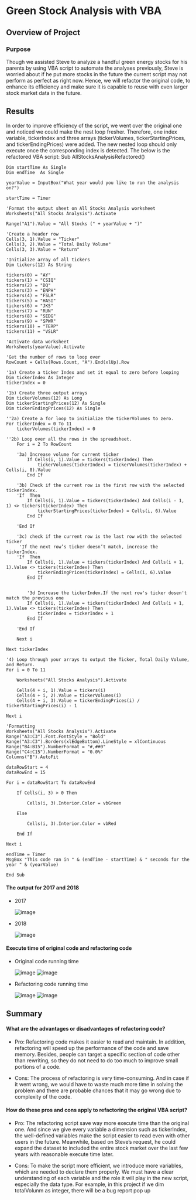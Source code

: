 # Green Stock Analysis with VBA

## Overview of Project

### Purpose
Though we assisted Steve to analyze a handful green energy stocks for his parents by using VBA script to automate the analyses previously, Steve is worried about if he put more stocks in the future the current script may not perform as perfect as right now. Hence, we will refactor the original code, to enhance its efficiency and make sure it is capable to reuse with even larger stock market data in the future.  

## Results
In order to improve efficiency of the script, we went over the original one and noticed we could make the nest loop fresher. Therefore, one index variable, tickerIndex and three arrays (tickerVolumes, tickerStartingPrices, and tickerEndingPrices) were added. The new nested loop should only execute once the corresponding index is detected. The below is the refactored VBA script:
    Sub AllStocksAnalysisRefactored()
    
    Dim startTime As Single
    Dim endTime  As Single

    yearValue = InputBox("What year would you like to run the analysis on?")

    startTime = Timer
    
    'Format the output sheet on All Stocks Analysis worksheet
    Worksheets("All Stocks Analysis").Activate
    
    Range("A1").Value = "All Stocks (" + yearValue + ")"
    
    'Create a header row
    Cells(3, 1).Value = "Ticker"
    Cells(3, 2).Value = "Total Daily Volume"
    Cells(3, 3).Value = "Return"

    'Initialize array of all tickers
    Dim tickers(12) As String
    
    tickers(0) = "AY"
    tickers(1) = "CSIQ"
    tickers(2) = "DQ"
    tickers(3) = "ENPH"
    tickers(4) = "FSLR"
    tickers(5) = "HASI"
    tickers(6) = "JKS"
    tickers(7) = "RUN"
    tickers(8) = "SEDG"
    tickers(9) = "SPWR"
    tickers(10) = "TERP"
    tickers(11) = "VSLR"
    
    'Activate data worksheet
    Worksheets(yearValue).Activate
    
    'Get the number of rows to loop over
    RowCount = Cells(Rows.Count, "A").End(xlUp).Row
    
    '1a) Create a ticker Index and set it equal to zero before looping
    Dim tickerIndex As Integer
    tickerIndex = 0

    '1b) Create three output arrays
    Dim tickerVolumes(12) As Long
    Dim tickerStartingPrices(12) As Single
    Dim tickerEndingPrices(12) As Single
    
    ''2a) Create a for loop to initialize the tickerVolumes to zero.
    For tickerIndex = 0 To 11
        tickerVolumes(tickerIndex) = 0
    
    ''2b) Loop over all the rows in the spreadsheet.
        For i = 2 To RowCount
    
        '3a) Increase volume for current ticker
            If Cells(i, 1).Value = tickers(tickerIndex) Then
                tickerVolumes(tickerIndex) = tickerVolumes(tickerIndex) + Cells(i, 8).Value
            End If
        
        '3b) Check if the current row is the first row with the selected tickerIndex.
        'If  Then
            If Cells(i, 1).Value = tickers(tickerIndex) And Cells(i - 1, 1) <> tickers(tickerIndex) Then
                tickerStartingPrices(tickerIndex) = Cells(i, 6).Value
            End If
            
        'End If
        
        '3c) check if the current row is the last row with the selected ticker
         'If the next row’s ticker doesn’t match, increase the tickerIndex.
        'If  Then
            If Cells(i, 1).Value = tickers(tickerIndex) And Cells(i + 1, 1).Value <> tickers(tickerIndex) Then
                tickerEndingPrices(tickerIndex) = Cells(i, 6).Value
            End If
            

            '3d Increase the tickerIndex.If the next row's ticker dosen't match the previous one
            If Cells(i, 1).Value = tickers(tickerIndex) And Cells(i + 1, 1).Value <> tickers(tickerIndex) Then
                tickerIndex = tickerIndex + 1
            End If
               
        'End If
    
        Next i
    
    Next tickerIndex
    
    '4) Loop through your arrays to output the Ticker, Total Daily Volume, and Return.
    For i = 0 To 11
    
        Worksheets("All Stocks Analysis").Activate
        
        Cells(4 + i, 1).Value = tickers(i)
        Cells(4 + i, 2).Value = tickerVolumes(i)
        Cells(4 + i, 3).Value = tickerEndingPrices(i) / tickerStartingPrices(i) - 1
      
    Next i
    
    'Formatting
    Worksheets("All Stocks Analysis").Activate
    Range("A3:C3").Font.FontStyle = "Bold"
    Range("A3:C3").Borders(xlEdgeBottom).LineStyle = xlContinuous
    Range("B4:B15").NumberFormat = "#,##0"
    Range("C4:C15").NumberFormat = "0.0%"
    Columns("B").AutoFit

    dataRowStart = 4
    dataRowEnd = 15

    For i = dataRowStart To dataRowEnd
        
        If Cells(i, 3) > 0 Then
            
            Cells(i, 3).Interior.Color = vbGreen
            
        Else
        
            Cells(i, 3).Interior.Color = vbRed
            
        End If
        
    Next i
 
    endTime = Timer
    MsgBox "This code ran in " & (endTime - startTime) & " seconds for the year " & (yearValue)

    End Sub

#### The output for 2017 and 2018
- 2017

    ![image](https://github.com/Jarviniazh/Module-2-Challenge-Stock-Analysis/blob/main/Resources/Outputs%20of%202017.png)

- 2018
    
    ![image](https://github.com/Jarviniazh/Module-2-Challenge-Stock-Analysis/blob/main/Resources/Outputs%20of%202018.png)

#### Execute time of original code and refactoring code
- Original code running time

    ![image](https://github.com/Jarviniazh/Module-2-Challenge-Stock-Analysis/blob/main/Resources/VBA_Challenge_2017_Original.png)
    ![image](https://github.com/Jarviniazh/Module-2-Challenge-Stock-Analysis/blob/main/Resources/VBA_Challenge_2018_Original.png)

- Refactoring code running time

    ![image](https://github.com/Jarviniazh/Module-2-Challenge-Stock-Analysis/blob/main/Resources/VBA_Challenge_2017.png)
    ![image](https://github.com/Jarviniazh/Module-2-Challenge-Stock-Analysis/blob/main/Resources/VBA_Challenge_2018.png)

## Summary
#### What are the advantages or disadvantages of refactoring code?
- Pro: Refactoring code makes it easier to read and maintain. In addition, refactoring will speed up the performance of the code and save memory. Besides, people can target a specific section of code other than rewriting, so they do not need to do too much to improve small portions of a code. 

- Cons: The process of refactoring is very time-consuming. And in case if it went wrong, we would have to waste much more time in solving the problem and there are probable chances that it may go wrong due to complexity of the code. 

#### How do these pros and cons apply to refactoring the original VBA script?
- Pro: The refactoring script save way more execute time than the original one. And since we give every variable a dimension such as tickerIndex, the well-defined variables make the script easier to read even with other users in the future. Meanwhile, based on Steve’s request, he could expand the dataset to included the entire stock market over the last few years with reasonable execute time later.

- Cons: To make the script more efficient, we introduce more variables, which are needed to declare them properly. We must have a clear understanding of each variable and the role it will play in the new script, especially the data type. For example, in this project if we dim totalVolunm as integer, there will be a bug report pop up
